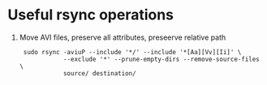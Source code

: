 # Useful rsync operations

1) Move AVI files, preserve all attributes, preseerve relative path

        sudo rsync -aviuP --include '*/' --include '*[Aa][Vv][Ii]' \
                   --exclude '*' --prune-empty-dirs --remove-source-files \
                   source/ destination/
